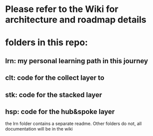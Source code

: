 # Please refer to the Wiki for architecture and roadmap details

# folders in this repo:
## lrn: my personal learning path in this journey
## clt: code for the collect layer to
## stk: code for the stacked layer
## hsp: code for the hub&spoke layer

the lrn folder contains a separate readme. Other folders do not, all documentation will be in the wiki